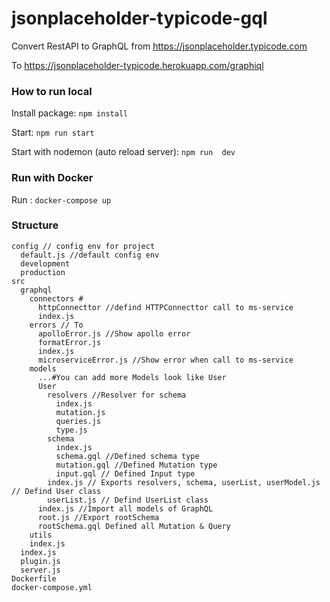 # jsonplaceholder-typicode-gql
Convert RestAPI to GraphQL from https://jsonplaceholder.typicode.com 

To https://jsonplaceholder-typicode.herokuapp.com/graphiql

### How to run local

Install package: `npm install`

Start: `npm run start`

Start with nodemon (auto reload server): `npm run  dev`

### Run with Docker

Run : `docker-compose up`

### Structure
  ```
  config // config env for project
    default.js //default config env 
    development
    production
  src
    graphql
      connectors #
        httpConnecttor //defind HTTPConnecttor call to ms-service
        index.js
      errors // To 
        apolloError.js //Show apollo error
        formatError.js
        index.js
        microserviceError.js //Show error when call to ms-service
      models
        ...#You can add more Models look like User
        User
          resolvers //Resolver for schema
            index.js
            mutation.js
            queries.js
            type.js
          schema
            index.js
            schema.gql //Defined schema type
            mutation.gql //Defined Mutation type
            input.gql // Defined Input type
          index.js // Exports resolvers, schema, userList, userModel.js // Defind User class
          userList.js // Defind UserList class
        index.js //Import all models of GraphQL
        root.js //Export rootSchema
        rootSchema.gql Defined all Mutation & Query
      utils
      index.js
    index.js
    plugin.js
    server.js
  Dockerfile
  docker-compose.yml
  ```